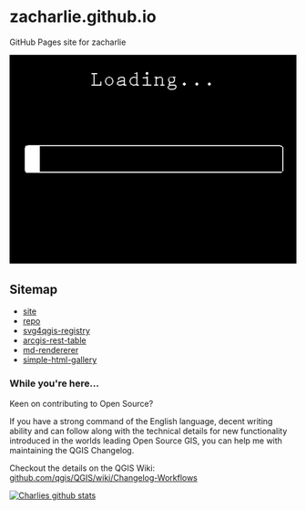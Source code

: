 # zacharlie.github.io

GitHub Pages site for zacharlie

![Loading](10-Seconds-Loading.gif)

## Sitemap

* [site](https://zacharlie.github.io)
* [repo](https://github.com/zacharlie/zacharlie.github.io)
* [svg4qgis-registry](svg4qgis-registry)
* [arcgis-rest-table](arcgis-rest-table)
* [md-rendererer](md-rendererer)
* [simple-html-gallery](simple-html-gallery)

### While you're here...

Keen on contributing to Open Source?

If you have a strong command of the English language, decent writing ability and can follow along with the technical details for new functionality introduced in the worlds leading Open Source GIS, you can help me with maintaining the QGIS Changelog.

Checkout the details on the QGIS Wiki: [github.com/qgis/QGIS/wiki/Changelog-Workflows](https://github.com/qgis/QGIS/wiki/Changelog-Workflows#conventions-for-changelog-entries)

[![Charlies github stats](https://github-readme-stats.vercel.app/api?username=zacharlie&count_private=true&show_icons=true&theme=graywhite)](https://github.com/anuraghazra/github-readme-stats)
